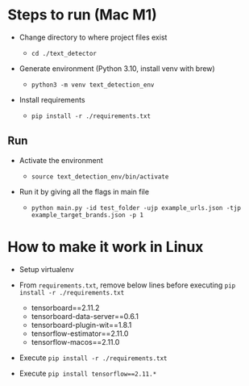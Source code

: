 # Steps to run (Mac M1)

* Change directory to where project files exist
  * `cd ./text_detector`

* Generate environment (Python 3.10, install venv with brew)
  * `python3 -m venv text_detection_env`

* Install requirements
  * `pip install -r ./requirements.txt`

## Run

* Activate the environment
  * `source text_detection_env/bin/activate`

* Run it by giving all the flags in main file
  * `python main.py -id test_folder -ujp example_urls.json -tjp example_target_brands.json -p 1`

# How to make it work in Linux

* Setup virtualenv

* From `requirements.txt`, remove below lines before executing `pip install -r ./requirements.txt`
    - tensorboard==2.11.2
    - tensorboard-data-server==0.6.1
    - tensorboard-plugin-wit==1.8.1
    - tensorflow-estimator==2.11.0
    - tensorflow-macos==2.11.0

* Execute `pip install -r ./requirements.txt`

* Execute `pip install tensorflow==2.11.*`